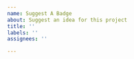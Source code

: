 ```yaml
---
name: Suggest A Badge
about: Suggest an idea for this project
title: ''
labels: ''
assignees: ''

---
```



